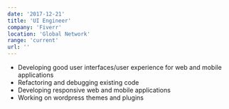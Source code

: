 ```yaml
---
date: '2017-12-21'
title: 'UI Engineer'
company: 'Fiverr'
location: 'Global Network'
range: 'current'
url: ''
---
```


- Developing good user interfaces/user experience for web and mobile applications
- Refactoring and debugging existing code
- Developing responsive web and mobile applications
- Working on wordpress themes and plugins
